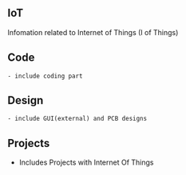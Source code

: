 ## IoT
Infomation related to Internet of Things (I of Things)

## Code
    - include coding part

## Design
    - include GUI(external) and PCB designs

##  Projects
  - Includes Projects with Internet Of Things 
